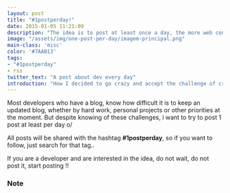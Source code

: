 ```yaml
---
layout: post
title: "#1postperday!"
date: 2015-01-05 11:21:09
description: "The idea is to post at least once a day, the more web content the better!"
image: "/assets/img/one-post-per-day/imagem-principal.png"
main-class: 'misc'
color: '#7AAB13'
tags:
- "#1postperday"
- rss
twitter_text: "A post about dev every day"
introduction: "How I decided to go crazy and accept the challenge of creating one post per day for as long as I can."
---
```


Most developers who have a blog, know how difficult it is to keep an updated blog, whether by hard work, personal projects or other priorities at the moment. But despite knowing of these challenges, i want to try to post 1 post at least per day o/

All posts will be shared with the hashtag **#1postperday**, so if you want to follow, just search for that tag..

If you are a developer and are interested in the idea, do not wait, do not post it, start posting !!

### Note

